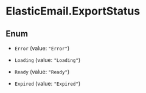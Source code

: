 # ElasticEmail.ExportStatus

## Enum


* `Error` (value: `"Error"`)

* `Loading` (value: `"Loading"`)

* `Ready` (value: `"Ready"`)

* `Expired` (value: `"Expired"`)


